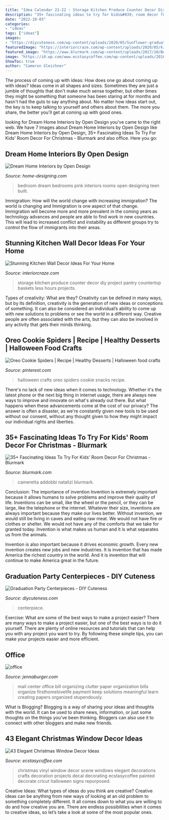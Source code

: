 ```yaml
---
title: "Idea Calendar 21-22 : Storage Kitchen Produce Counter Decor Diy Project Pantry Countertop Baskets Less Hours Projects"
description: "35+ fascinating ideas to try for kids&#039; room decor for christmas"
date: "2022-10-03"
categories:
- "ideas"
tags: ["ideas"]
images:
- "https://diycuteness.com/wp-content/uploads/2020/05/Sunflower-graduation-centerpiece.jpg"
featuredImage: "https://interiorcraze.com/wp-content/uploads/2020/05/kitchen-wall-decor11-2-e1589867019485.jpg"
featured_image: "https://www.blurmark.com/wp-content/uploads/2017/10/Best-Christmas-Advent-Calendar-For-Kids-Room.jpg"
image: "https://i0.wp.com/www.ecstasycoffee.com/wp-content/uploads/2016/10/a-great-Christmas-vinyl-scene.jpg"
ShowToc: true
author: "Cameron Gleichner"
---
```



The process of coming up with ideas: How does one go about coming up with ideas?
Ideas come in all shapes and sizes. Sometimes they are just a jumble of thoughts that don't make much sense together, but other times they might be something that someone has been staring at for months and hasn't had the guts to say anything about. 
No matter how ideas start out, the key is to keep talking to yourself and others about them. The more you share, the better you'll get at coming up with good ones.

	

		
looking for Dream Home Interiors by Open Design you've came to the right web. We have 7 Images about Dream Home Interiors by Open Design like Dream Home Interiors by Open Design, 35+ Fascinating Ideas To Try For Kids&#039; Room Decor For Christmas - Blurmark and also office. Here you go:
		
    
## Dream Home Interiors By Open Design

<img loading=lazy src="http://cdn.home-designing.com/wp-content/uploads/2011/12/pink-white-bedroom.jpg" onerror="this.onerror=null;this.src='https://tse1.mm.bing.net/th?id=OIP.9RBFNLhrbFJ9hYqvbFi-KwHaFn&amp;pid=15.1';" alt="Dream Home Interiors by Open Design">

_Source: home-designing.com_

>bedroom dream bedrooms pink interiors rooms open designing teen built. 

	

Immigration: How will the world change with increasing immigration?
The world is changing and Immigration is one aspect of that change. Immigration will become more and more prevalent in the coming years as technology advances and people are able to find work in new countries. This will lead to increased conflict and instability as different groups try to control the flow of immigrants into their areas.

    
## Stunning Kitchen Wall Decor Ideas For Your Home

<img loading=lazy src="https://interiorcraze.com/wp-content/uploads/2020/05/kitchen-wall-decor11-2-e1589867019485.jpg" onerror="this.onerror=null;this.src='https://tse3.mm.bing.net/th?id=OIP.6EAfYNB6GmtClMCfnSzOEwHaHa&amp;pid=15.1';" alt="Stunning Kitchen Wall Decor Ideas For Your Home">

_Source: interiorcraze.com_

>storage kitchen produce counter decor diy project pantry countertop baskets less hours projects. 

	

Types of creativity: What are they?
Creativity can be defined in many ways, but by its definition, creativity is the generation of new ideas or conceptions of something. It can also be considered an individual’s ability to come up with new solutions to problems or see the world in a different way. Creative people are often associated with the arts, but they can also be involved in any activity that gets their minds thinking.

    
## Oreo Cookie Spiders | Recipe | Healthy Desserts | Halloween Food Crafts

<img loading=lazy src="https://i.pinimg.com/736x/f4/31/48/f43148b9d031922faa202ca6fbb4460c--halloween-food-crafts-halloween-snacks.jpg?b=t" onerror="this.onerror=null;this.src='https://tse4.mm.bing.net/th?id=OIP.6P7hwFI9bZvQcpeUs7CHFgHaKX&amp;pid=15.1';" alt="Oreo Cookie Spiders | Recipe | Healthy Desserts | Halloween food crafts">

_Source: pinterest.com_

>halloween crafts oreo spiders cookie snacks recipe. 

	

There's no lack of new ideas when it comes to technology. Whether it's the latest phone or the next big thing in internet usage, there are always new ways to improve and innovate on what's already out there. But what happens when these advancements come at the cost of our privacy? The answer is often a disaster, as we're constantly given new tools to be used without our consent, without any thought given to how they might impact our individual rights and liberties.

    
## 35+ Fascinating Ideas To Try For Kids&#039; Room Decor For Christmas - Blurmark

<img loading=lazy src="https://www.blurmark.com/wp-content/uploads/2017/10/Best-Christmas-Advent-Calendar-For-Kids-Room.jpg" onerror="this.onerror=null;this.src='https://tse3.mm.bing.net/th?id=OIP.Pa2R6bn5x7TITT1jQ4W9LgHaKe&amp;pid=15.1';" alt="35+ Fascinating Ideas To Try For Kids&#039; Room Decor For Christmas - Blurmark">

_Source: blurmark.com_

>cameretta addobbi natalizi blurmark. 

	

Conclusion: The importance of invention
Invention is extremely important because it allows humans to solve problems and improve their quality of life. Inventions can be small, like the wheel or the pencil, or they can be large, like the telephone or the internet. Whatever their size, inventions are always important because they make our lives better.
Without invention, we would still be living in caves and eating raw meat. We would not have fire or clothes or shelter. We would not have any of the comforts that we take for granted today. Invention is what makes us human and it is what separates us from the animals.

Invention is also important because it drives economic growth. Every new invention creates new jobs and new industries. It is invention that has made America the richest country in the world. And it is invention that will continue to make America great in the future.

    
## Graduation Party Centerpieces - DIY Cuteness

<img loading=lazy src="https://diycuteness.com/wp-content/uploads/2020/05/Sunflower-graduation-centerpiece.jpg" onerror="this.onerror=null;this.src='https://tse3.mm.bing.net/th?id=OIP.rsTbf8zkxTYXKR7soHFVuwHaJ4&amp;pid=15.1';" alt="Graduation Party Centerpieces - DIY Cuteness">

_Source: diycuteness.com_

>centerpiece. 

	

Exercise: What are some of the best ways to make a project easier?
There are many ways to make a project easier, but one of the best ways is to do it yourself. There are plenty of online resources and tutorials that can help you with any project you want to try. By following these simple tips, you can make your projects easier and more efficient.

    
## Office

<img loading=lazy src="http://www.jennaburger.com/wp-content/uploads/2015/01/cover-648x10241.jpg" onerror="this.onerror=null;this.src='https://tse2.mm.bing.net/th?id=OIP.yGNhCMrRXLLtvdgzhlMkHAHaLt&amp;pid=15.1';" alt="office">

_Source: jennaburger.com_

>mail center office bill organizing clutter paper organization bills organize firsthomelovelife payment keep solutions meaningful learn creating papers organized stupendously. 

	

What is Blogging?
Blogging is a way of sharing your ideas and thoughts with the world. It can be used to share news, information, or just some thoughts on the things you’ve been thinking. Bloggers can also use it to connect with other bloggers and make new friends.

    
## 43 Elegant Christmas Window Decor Ideas

<img loading=lazy src="https://i0.wp.com/www.ecstasycoffee.com/wp-content/uploads/2016/10/a-great-Christmas-vinyl-scene.jpg" onerror="this.onerror=null;this.src='https://tse1.mm.bing.net/th?id=OIP.tgRAucNjUuI2rnggjtSu1QHaJ4&amp;pid=15.1';" alt="43 Elegant Christmas Window Decor Ideas">

_Source: ecstasycoffee.com_

>christmas vinyl window decor scene windows elegant decorations crafts decoration projects decal decorating ecstasycoffee painted decorate cricut halloween signs repurposed. 

	

Creative Ideas: What types of ideas do you think are creative?
Creative ideas can be anything from new ways of looking at an old problem to something completely different. It all comes down to what you are willing to do and how creative you are. There are endless possibilities when it comes to creative ideas, so let’s take a look at some of the most popular ones.

